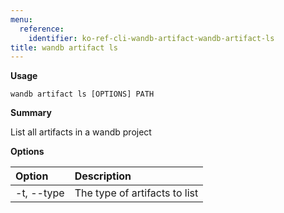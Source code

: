 ```yaml
---
menu:
  reference:
    identifier: ko-ref-cli-wandb-artifact-wandb-artifact-ls
title: wandb artifact ls
---
```


**Usage**

`wandb artifact ls [OPTIONS] PATH`

**Summary**

List all artifacts in a wandb project


**Options**

| **Option** | **Description** |
| :--- | :--- |
| -t, --type | The type of artifacts to list |
